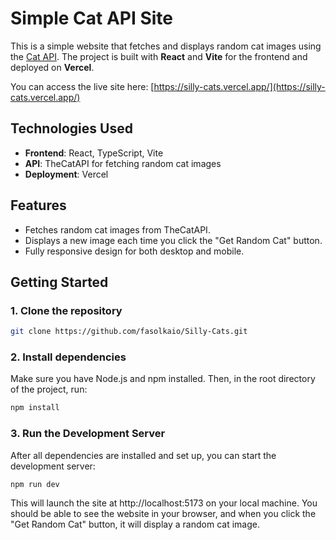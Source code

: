 # Simple Cat API Site

This is a simple website that fetches and displays random cat images using the [Cat API](https://thecatapi.com/). The project is built with **React** and **Vite** for the frontend and deployed on **Vercel**.

You can access the live site here: [https://silly-cats.vercel.app/](https://silly-cats.vercel.app/)

## Technologies Used

- **Frontend**: React, TypeScript, Vite
- **API**: TheCatAPI for fetching random cat images
- **Deployment**: Vercel

## Features

- Fetches random cat images from TheCatAPI.
- Displays a new image each time you click the "Get Random Cat" button.
- Fully responsive design for both desktop and mobile.

## Getting Started

### 1. Clone the repository

```bash
git clone https://github.com/fasolkaio/Silly-Cats.git
```

### 2. Install dependencies

Make sure you have Node.js and npm installed. Then, in the root directory of the project, run:

```bash
npm install
```

### 3. Run the Development Server

After all dependencies are installed and set up, you can start the development server:

```bash
npm run dev
```

This will launch the site at http://localhost:5173 on your local machine. You should be able to see the website in your browser, and when you click the "Get Random Cat" button, it will display a random cat image.
